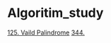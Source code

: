 # Algoritim_study

[125. Vaild Palindrome](https://velog.io/@yelim421/Valid-PalindromePython3)
[344. ](https://velog.io/@yelim421/344.-Reverse-String-Python3)
